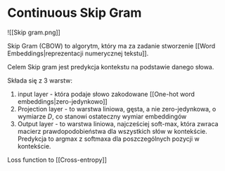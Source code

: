 # Continuous Skip Gram

![[Skip gram.png]]

Skip Gram (CBOW) to algorytm, który ma za zadanie stworzenie [[Word Embeddings|reprezentacji numerycznej tekstu]]. 

Celem Skip gram jest predykcja kontekstu na podstawie danego słowa.

Składa się z 3 warstw: 
1. input layer - która podaje słowo zakodowane [[One-hot word embeddings|zero-jedynkowo]]
2. Projection layer - to warstwa liniowa, gęsta, a nie zero-jedynkowa, o wymiarze $D$, co stanowi ostateczny wymiar embeddingów
3. Output layer - to warstwa liniowa, najcześciej soft-max, która zwraca macierz prawdopodobieństwa dla wszystkich słów w kontekście. Predykcja to argmax z softmaxa dla poszczególnych pozycji w kontekście.

Loss function to [[Cross-entropy]]